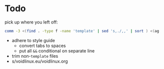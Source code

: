 Todo
====

pick up where you left off:

```sh
comm -3 <(find . -type f -name 'template' | sed 's,./,,' | sort ) <(ag Weidenbaum -l | sort) | ag srcpkgs
```

- adhere to style guide
  - convert tabs to spaces
  - put all `&&` conditional on separate line
- trim non-`template` files
- s/voidlinux.eu/voidlinux.org
